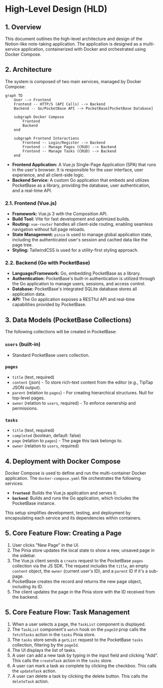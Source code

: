 # High-Level Design (HLD)

## 1. Overview

This document outlines the high-level architecture and design of the Notion-like note-taking application. The application is designed as a multi-service application, containerized with Docker and orchestrated using Docker Compose.

## 2. Architecture

The system is composed of two main services, managed by Docker Compose:

```mermaid
graph TD
    User --> Frontend
    Frontend -- HTTP/S (API Calls) --> Backend
    Backend -- Go/PocketBase API --> PocketBase[PocketBase Database]

    subgraph Docker Compose
        Frontend
        Backend
    end

    subgraph Frontend Interactions
        Frontend -- Login/Register --> Backend
        Frontend -- Manage Pages (CRUD) --> Backend
        Frontend -- Manage Tasks (CRUD) --> Backend
    end
```

-   **Frontend Application:** A Vue.js Single-Page Application (SPA) that runs in the user's browser. It is responsible for the user interface, user experience, and all client-side logic.
-   **Backend Service:** A custom Go application that embeds and utilizes PocketBase as a library, providing the database, user authentication, and a real-time API.

### 2.1. Frontend (Vue.js)

-   **Framework:** Vue.js 3 with the Composition API.
-   **Build Tool:** Vite for fast development and optimized builds.
-   **Routing:** `vue-router` handles all client-side routing, enabling seamless navigation without full page reloads.
-   **State Management:** `pinia` is used to manage global application state, including the authenticated user's session and cached data like the page tree.
-   **Styling:** TailwindCSS is used for a utility-first styling approach.

### 2.2. Backend (Go with PocketBase)

-   **Language/Framework:** Go, embedding PocketBase as a library.
-   **Authentication:** PocketBase's built-in authentication is utilized through the Go application to manage users, sessions, and access control.
-   **Database:** PocketBase's integrated SQLite database stores all application data.
-   **API:** The Go application exposes a RESTful API and real-time capabilities provided by PocketBase.

## 3. Data Models (PocketBase Collections)

The following collections will be created in PocketBase:

### `users` (built-in)

-   Standard PocketBase users collection.

### `pages`

-   `title` (text, required)
-   `content` (json) - To store rich-text content from the editor (e.g., TipTap JSON output).
-   `parent` (relation to `pages`) - For creating hierarchical structures. Null for top-level pages.
-   `owner` (relation to `users`, required) - To enforce ownership and permissions.

### `tasks`

-   `title` (text, required)
-   `completed` (boolean, default: false)
-   `page` (relation to `pages`) - The page this task belongs to.
-   `owner` (relation to `users`, required)

## 4. Deployment with Docker Compose

Docker Compose is used to define and run the multi-container Docker application. The `docker-compose.yaml` file orchestrates the following services:

-   **`frontend`**: Builds the Vue.js application and serves it.
-   **`backend`**: Builds and runs the Go application, which includes the PocketBase instance.

This setup simplifies development, testing, and deployment by encapsulating each service and its dependencies within containers.

## 5. Core Feature Flow: Creating a Page

1.  User clicks "New Page" in the UI.
2.  The Pinia store updates the local state to show a new, unsaved page in the sidebar.
3.  The Vue.js client sends a `create` request to the PocketBase `pages` collection via the JS SDK. The request includes the `title`, an empty `content` object, the `owner` (current user's ID), and a `parent` ID if it's a sub-page.
4.  PocketBase creates the record and returns the new page object, including its ID.
5.  The client updates the page in the Pinia store with the ID received from the backend.

## 5. Core Feature Flow: Task Management

1.  When a user selects a page, the `TaskList` component is displayed.
2.  The `TaskList` component's `watch` hook on the `pageId` prop calls the `fetchTasks` action in the `tasks` Pinia store.
3.  The `tasks` store sends a `getList` request to the PocketBase `tasks` collection, filtering by the `pageId`.
4.  The UI displays the list of tasks.
5.  A user can add a new task by typing in the input field and clicking "Add". This calls the `createTask` action in the `tasks` store.
6.  A user can mark a task as complete by clicking the checkbox. This calls the `updateTask` action.
7.  A user can delete a task by clicking the delete button. This calls the `deleteTask` action.
